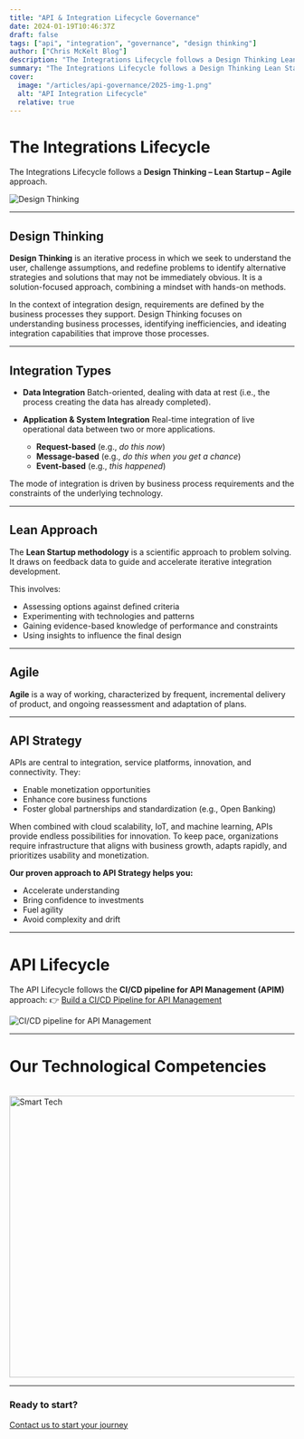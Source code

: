 ```yaml
---
title: "API & Integration Lifecycle Governance"
date: 2024-01-19T10:46:37Z
draft: false
tags: ["api", "integration", "governance", "design thinking"]
author: ["Chris McKelt Blog"]
description: "The Integrations Lifecycle follows a Design Thinking Lean Startup Agile approach."
summary: "The Integrations Lifecycle follows a Design Thinking Lean Startup Agile approach."
cover:
  image: "/articles/api-governance/2025-img-1.png"
  alt: "API Integration Lifecycle"
  relative: true
---
```


# The Integrations Lifecycle

The Integrations Lifecycle follows a **Design Thinking – Lean Startup – Agile** approach.

![Design Thinking](https://blog.smarttechventures.au/articles/api-governance/2025-img-1.png)

---

## Design Thinking

**Design Thinking** is an iterative process in which we seek to understand the user, challenge assumptions, and redefine problems to identify alternative strategies and solutions that may not be immediately obvious. It is a solution-focused approach, combining a mindset with hands-on methods.

In the context of integration design, requirements are defined by the business processes they support. Design Thinking focuses on understanding business processes, identifying inefficiencies, and ideating integration capabilities that improve those processes.

---

## Integration Types

- **Data Integration**
  Batch-oriented, dealing with data at rest (i.e., the process creating the data has already completed).

- **Application & System Integration**
  Real-time integration of live operational data between two or more applications.
  - **Request-based** (e.g., _do this now_)
  - **Message-based** (e.g., _do this when you get a chance_)
  - **Event-based** (e.g., _this happened_)

The mode of integration is driven by business process requirements and the constraints of the underlying technology.

---

## Lean Approach

The **Lean Startup methodology** is a scientific approach to problem solving. It draws on feedback data to guide and accelerate iterative integration development.

This involves:

- Assessing options against defined criteria
- Experimenting with technologies and patterns
- Gaining evidence-based knowledge of performance and constraints
- Using insights to influence the final design

---

## Agile

**Agile** is a way of working, characterized by frequent, incremental delivery of product, and ongoing reassessment and adaptation of plans.

---

## API Strategy

APIs are central to integration, service platforms, innovation, and connectivity. They:

- Enable monetization opportunities
- Enhance core business functions
- Foster global partnerships and standardization (e.g., Open Banking)

When combined with cloud scalability, IoT, and machine learning, APIs provide endless possibilities for innovation. To keep pace, organizations require infrastructure that aligns with business growth, adapts rapidly, and prioritizes usability and monetization.

**Our proven approach to API Strategy helps you:**

- Accelerate understanding
- Bring confidence to investments
- Fuel agility
- Avoid complexity and drift

---

# API Lifecycle

The API Lifecycle follows the **CI/CD pipeline for API Management (APIM)** approach:
👉 [Build a CI/CD Pipeline for API Management](https://azure.microsoft.com/en-au/blog/build-a-ci-cd-pipeline-for-api-management/)

![CI/CD pipeline for API Management](https://github.com/user-attachments/assets/0306c750-7996-4e51-b668-a06ec98cf429)

---

# Our Technological Competencies

<br />
<img width="878" height="497" alt="Smart Tech" src="https://github.com/user-attachments/assets/0863a4fa-501b-46ff-8433-e7ee246ded48" />
<br />
<hr />

### Ready to start?

[Contact us to start your journey](https://smarttechventures.au/contact/)
